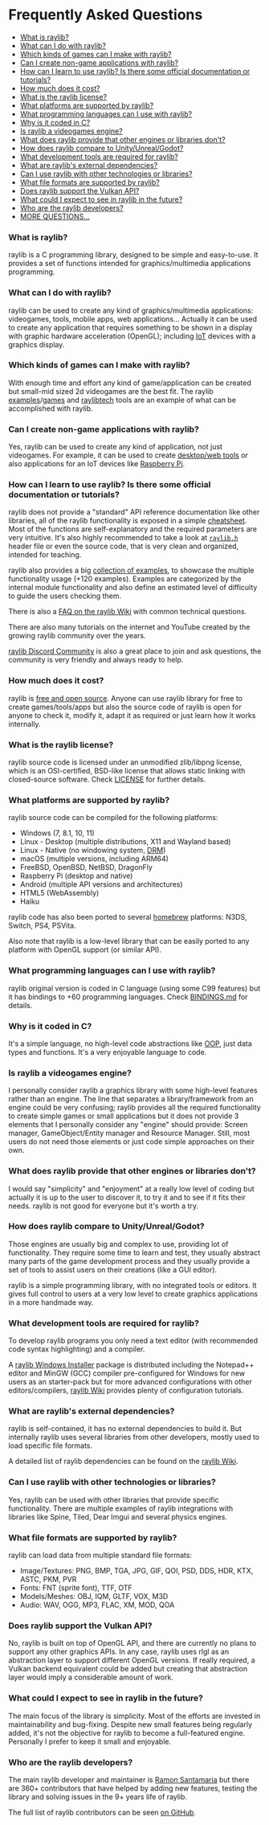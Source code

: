 # Frequently Asked Questions

- [What is raylib?](#what-is-raylib)
- [What can I do with raylib?](#what-can-i-do-with-raylib)
- [Which kinds of games can I make with raylib?](#which-kinds-of-games-can-i-make-with-raylib)
- [Can I create non-game applications with raylib?](#can-i-create-non-game-applications-with-raylib)
- [How can I learn to use raylib? Is there some official documentation or tutorials?](#how-can-i-learn-to-use-raylib-is-there-some-official-documentation-or-tutorials)
- [How much does it cost?](#how-much-does-it-cost)
- [What is the raylib license?](#what-is-the-raylib-license)
- [What platforms are supported by raylib?](#what-platforms-are-supported-by-raylib)
- [What programming languages can I use with raylib?](#what-programming-languages-can-i-use-with-raylib)
- [Why is it coded in C?](#why-is-it-coded-in-c)
- [Is raylib a videogames engine?](#is-raylib-a-videogames-engine)
- [What does raylib provide that other engines or libraries don't?](#what-does-raylib-provide-that-other-engines-or-libraries-dont)
- [How does raylib compare to Unity/Unreal/Godot?](#how-does-raylib-compare-to-unityunrealgodot)
- [What development tools are required for raylib?](#what-development-tools-are-required-for-raylib)
- [What are raylib's external dependencies?](#what-are-raylibs-external-dependencies)
- [Can I use raylib with other technologies or libraries?](#can-i-use-raylib-with-other-technologies-or-libraries)
- [What file formats are supported by raylib?](#what-file-formats-are-supported-by-raylib)
- [Does raylib support the Vulkan API?](#does-raylib-support-the-vulkan-api)
- [What could I expect to see in raylib in the future?](#what-could-i-expect-to-see-in-raylib-in-the-future)
- [Who are the raylib developers?](#who-are-the-raylib-developers)
- [MORE QUESTIONS...](https://github.com/raysan5/raylib/wiki/Frequently-Asked-Questions)

### What is raylib?

raylib is a C programming library, designed to be simple and easy-to-use. It provides a set of functions intended for graphics/multimedia applications programming.

### What can I do with raylib?

raylib can be used to create any kind of graphics/multimedia applications: videogames, tools, mobile apps, web applications... Actually it can be used to create any application that requires something to be shown in a display with graphic hardware acceleration (OpenGL); including [IoT](https://en.wikipedia.org/wiki/Internet_of_things) devices with a graphics display.

### Which kinds of games can I make with raylib?

With enough time and effort any kind of game/application can be created but small-mid sized 2d videogames are the best fit. The raylib [examples](https://www.raylib.com/examples.html)/[games](https://www.raylib.com/games.html) and [raylibtech](https://raylibtech.itch.io/) tools are an example of what can be accomplished with raylib.

### Can I create non-game applications with raylib?

Yes, raylib can be used to create any kind of application, not just videogames. For example, it can be used to create [desktop/web tools](https://raylibtech.itch.io/) or also applications for an IoT devices like [Raspberry Pi](https://www.raspberrypi.org/).

### How can I learn to use raylib? Is there some official documentation or tutorials?

raylib does not provide a "standard" API reference documentation like other libraries, all of the raylib functionality is exposed in a simple [cheatsheet](https://www.raylib.com/cheatsheet/cheatsheet.html). Most of the functions are self-explanatory and the required parameters are very intuitive. It's also highly recommended to take a look at [`raylib.h`](https://github.com/raysan5/raylib/blob/master/src/raylib.h) header file or even the source code, that is very clean and organized, intended for teaching.

raylib also provides a big [collection of examples](https://www.raylib.com/examples.html), to showcase the multiple functionality usage (+120 examples). Examples are categorized by the internal module functionality and also define an estimated level of difficulty to guide the users checking them.

There is also a [FAQ on the raylib Wiki](https://github.com/raysan5/raylib/wiki/Frequently-Asked-Questions) with common technical questions.

There are also many tutorials on the internet and YouTube created by the growing raylib community over the years.

[raylib Discord Community](https://discord.gg/raylib) is also a great place to join and ask questions, the community is very friendly and always ready to help.

### How much does it cost?

raylib is [free and open source](https://github.com/raysan5/raylib). Anyone can use raylib library for free to create games/tools/apps but also the source code of raylib is open for anyone to check it, modify it, adapt it as required or just learn how it works internally.

### What is the raylib license?

raylib source code is licensed under an unmodified zlib/libpng license, which is an OSI-certified, BSD-like license that allows static linking with closed-source software. Check [LICENSE](https://github.com/raysan5/raylib/blob/master/LICENSE) for further details.

### What platforms are supported by raylib?

raylib source code can be compiled for the following platforms:

 - Windows (7, 8.1, 10, 11)
 - Linux - Desktop (multiple distributions, X11 and Wayland based)
 - Linux - Native (no windowing system, [DRM](https://en.wikipedia.org/wiki/Direct_Rendering_Manager))
 - macOS (multiple versions, including ARM64)
 - FreeBSD, OpenBSD, NetBSD, DragonFly
 - Raspberry Pi (desktop and native)
 - Android (multiple API versions and architectures)
 - HTML5 (WebAssembly)
 - Haiku

raylib code has also been ported to several [homebrew](https://en.wikipedia.org/wiki/Homebrew_(video_games)) platforms: N3DS, Switch, PS4, PSVita.

Also note that raylib is a low-level library that can be easily ported to any platform with OpenGL support (or similar API).

### What programming languages can I use with raylib?

raylib original version is coded in C language (using some C99 features) but it has bindings to +60 programming languages. Check [BINDINGS.md](https://github.com/raysan5/raylib/blob/master/BINDINGS.md) for details.

### Why is it coded in C?

It's a simple language, no high-level code abstractions like [OOP](https://en.wikipedia.org/wiki/Object-oriented_programming), just data types and functions. It's a very enjoyable language to code.

### Is raylib a videogames engine?

I personally consider raylib a graphics library with some high-level features rather than an engine. The line that separates a library/framework from an engine could be very confusing; raylib provides all the required functionality to create simple games or small applications but it does not provide 3 elements that I personally consider any "engine" should provide: Screen manager, GameObject/Entity manager and Resource Manager. Still, most users do not need those elements or just code simple approaches on their own.

### What does raylib provide that other engines or libraries don't?

I would say "simplicity" and "enjoyment" at a really low level of coding but actually it is up to the user to discover it, to try it and to see if it fits their needs. raylib is not good for everyone but it's worth a try.

### How does raylib compare to Unity/Unreal/Godot?

Those engines are usually big and complex to use, providing lot of functionality. They require some time to learn and test, they usually abstract many parts of the game development process and they usually provide a set of tools to assist users on their creations (like a GUI editor).

raylib is a simple programming library, with no integrated tools or editors. It gives full control to users at a very low level to create graphics applications in a more handmade way.

### What development tools are required for raylib?

To develop raylib programs you only need a text editor (with recommended code syntax highlighting) and a compiler.

A [raylib Windows Installer](https://raysan5.itch.io/raylib) package is distributed including the Notepad++ editor and MinGW (GCC) compiler pre-configured for Windows for new users as an starter-pack but for more advanced configurations with other editors/compilers, [raylib Wiki](https://github.com/raysan5/raylib/wiki) provides plenty of configuration tutorials.

### What are raylib's external dependencies?

raylib is self-contained, it has no external dependencies to build it. But internally raylib uses several libraries from other developers, mostly used to load specific file formats.

A detailed list of raylib dependencies can be found on the [raylib Wiki](https://github.com/raysan5/raylib/wiki/raylib-dependencies).

### Can I use raylib with other technologies or libraries?

Yes, raylib can be used with other libraries that provide specific functionality. There are multiple examples of raylib integrations with libraries like Spine, Tiled, Dear Imgui and several physics engines.

### What file formats are supported by raylib?

raylib can load data from multiple standard file formats:

 - Image/Textures: PNG, BMP, TGA, JPG, GIF, QOI, PSD, DDS, HDR, KTX, ASTC, PKM, PVR
 - Fonts: FNT (sprite font), TTF, OTF
 - Models/Meshes: OBJ, IQM, GLTF, VOX, M3D
 - Audio: WAV, OGG, MP3, FLAC, XM, MOD, QOA
 
### Does raylib support the Vulkan API?

No, raylib is built on top of OpenGL API, and there are currently no plans to support any other graphics APIs. In any case, raylib uses rlgl as an abstraction layer to support different OpenGL versions. If really required, a Vulkan backend equivalent could be added but creating that abstraction layer would imply a considerable amount of work.

### What could I expect to see in raylib in the future?

The main focus of the library is simplicity. Most of the efforts are invested in maintainability and bug-fixing. Despite new small features being regularly added, it's not the objective for raylib to become a full-featured engine. Personally I prefer to keep it small and enjoyable.

### Who are the raylib developers?

The main raylib developer and maintainer is [Ramon Santamaria](https://www.linkedin.com/in/raysan/) but there are 360+ contributors that have helped by adding new features, testing the library and solving issues in the 9+ years life of raylib.

The full list of raylib contributors can be seen [on GitHub](https://github.com/raysan5/raylib/graphs/contributors). 

